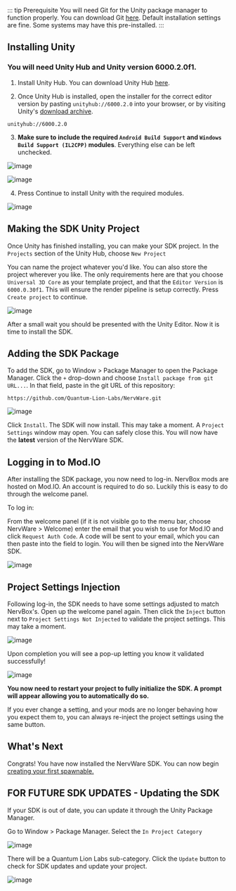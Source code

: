 ::: tip Prerequisite
You will need Git for the Unity package manager to function properly. You can download Git [here](https://git-scm.com/downloads/). Default installation settings are fine. Some systems may have this pre-installed. 
:::

## Installing Unity

### You will need Unity Hub and Unity version 6000.2.0f1.

1. Install Unity Hub. You can download Unity Hub [here](https://unity.com/download).

2. Once Unity Hub is installed, open the installer for the correct editor version by pasting `unityhub://6000.2.0` into your browser, or by visiting Unity's [download archive](https://unity.com/releases/editor/archive).
```
unityhub://6000.2.0
```

3. **Make sure to include the required `Android Build Support` and `Windows Build Support (IL2CPP)` modules**. Everything else can be left unchecked.

![image](https://github.com/user-attachments/assets/802db1de-b487-418c-8b97-5c7aa609f187)

![image](https://github.com/user-attachments/assets/03aaa654-b994-4454-a2c2-d234e709f95c)

4. Press Continue to install Unity with the required modules.

![image](https://github.com/user-attachments/assets/56901fd3-ea36-487f-bd82-3d215dd05f27)


## Making the SDK Unity Project
Once Unity has finished installing, you can make your SDK project. In the `Projects` section of the Unity Hub, choose `New Project`

You can name the project whatever you'd like. You can also store the project wherever you like. The only requirements here are that you choose `Universal 3D Core` as your template project, and that the `Editor Version` is `6000.0.30f1`. This will ensure the render pipeline is setup correctly. Press `Create project` to continue.

![image](https://github.com/user-attachments/assets/f6c297bc-8dfe-46d8-87a6-971abda42203)

After a small wait you should be presented with the Unity Editor. Now it is time to install the SDK.

## Adding the SDK Package

To add the SDK, go to Window > Package Manager to open the Package Manager. Click the `+` drop-down and choose `Install package from git URL...`. In that field, paste in the git URL of this repository:
```
https://github.com/Quantum-Lion-Labs/NervWare.git
```
![image](https://github.com/user-attachments/assets/524ae4ec-b7d4-4439-8f64-af554d059848)

Click `Install`. The SDK will now install. This may take a moment. A `Project Settings` window may open. You can safely close this. You will now have the **latest** version of the NervWare SDK.

## Logging in to Mod.IO
After installing the SDK package, you now need to log-in. NervBox mods are hosted on Mod.IO. An account is required to do so. Luckily this is easy to do through the welcome panel.

To log in:

From the welcome panel (if it is not visible go to the menu bar, choose NervWare > Welcome) enter the email that you wish to use for Mod.IO and click `Request Auth Code`. A code will be sent to your email, which you can then paste into the field to login. You will then be signed into the NervWare SDK.

![image](https://github.com/user-attachments/assets/1ff60c10-c63c-4124-9356-39df0d9c37b3)

## Project Settings Injection
Following log-in, the SDK needs to have some settings adjusted to match NervBox's. Open up the welcome panel again. Then click the `Inject` button next to `Project Settings Not Injected` to validate the project settings. This may take a moment.

![image](https://github.com/user-attachments/assets/9cce8ff3-adab-4ae0-bf6c-4b0decd77175)

Upon completion you will see a pop-up letting you know it validated successfully!

![image](https://github.com/user-attachments/assets/768d0d49-5258-4afe-899d-0b099f5460d8)

**You now need to restart your project to fully initialize the SDK. A prompt will appear allowing you to automatically do so.**

If you ever change a setting, and your mods are no longer behaving how you expect them to, you can always re-inject the project settings using the same button.

## What's Next
Congrats! You have now installed the NervWare SDK. You can now begin [creating your first spawnable.](https://github.com/Quantum-Lion-Labs/NervWare/wiki/Creating-a-Simple-Spawnable)

## FOR FUTURE SDK UPDATES - Updating the SDK
If your SDK is out of date, you can update it through the Unity Package Manager.

Go to Window > Package Manager. Select the `In Project Category`

![image](https://github.com/user-attachments/assets/55f62a4f-07e5-4e3e-9f50-3acecd030b83)

There will be a Quantum Lion Labs sub-category. Click the `Update` button to check for SDK updates and update your project.

![image](https://github.com/user-attachments/assets/16ada3b4-4548-4858-8082-a3fc2e694c4c)